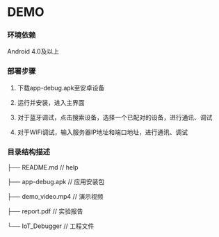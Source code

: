 DEMO
===========================

### 环境依赖

Android 4.0及以上

### 部署步骤

1. 下载app-debug.apk至安卓设备

2. 运行并安装，进入主界面
   
3. 对于蓝牙调试，点击搜索设备，选择一个已配对的设备，进行通讯、调试

4. 对于WiFi调试，输入服务器IP地址和端口地址，进行通讯、调试





### 目录结构描述

├── README.md                   // help

├── app-debug.apk              // 应用安装包

├── demo_video.mp4          // 演示视频

├── report.pdf                      // 实验报告

└── IoT_Debugger               // 工程文件

